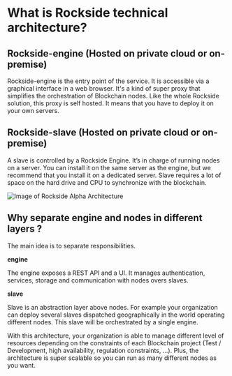 # What is Rockside technical architecture?

## Rockside-engine (Hosted on private cloud or on-premise)

Rockside-engine is the entry point of the service. It is accessible via a graphical interface in a web browser. It's a kind of super proxy that simplifies the orchestration of Blockchain nodes. Like the whole Rockside solution, this proxy is self hosted. It means that you have to deploy it on your own servers.

## Rockside-slave (Hosted on private cloud or on-premise)

A slave is controlled by a Rockside Engine. It’s in charge of running nodes on a server. You can install it on the same server as the engine, but we recommend that you install it on a dedicated server. Slave requires a lot of space on the hard drive and CPU to synchronize with the blockchain.

![Image of Rockside Alpha Architecture](https://raw.githubusercontent.com/blockchain-studio/rockside/master/doc/rockside-lcp-architecture.jpg)

## Why separate engine and nodes in different layers ?
The main idea is to separate responsibilities.

**engine**

The engine exposes a REST API and a UI. It manages authentication, services, storage and communication with nodes overs slaves.

**slave**

Slave is an abstraction layer above nodes.  For example your organization  can deploy several slaves dispatched geographically in the world operating different nodes.  This slave will be orchestrated by a single engine.

With this architecture, your organization is able to manage different level of resources depending on the constraints of each Blockchain project (Test / Development, high availability, regulation constraints, ...). Plus, the architecture is super scalable so you can run as many different nodes as you want.